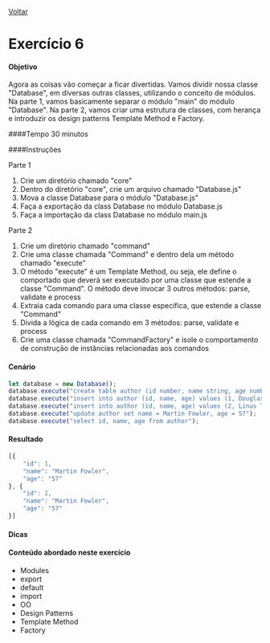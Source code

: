 [Voltar](../README.md)

# Exercício 6

#### Objetivo
Agora as coisas vão começar a ficar divertidas. Vamos dividir nossa classe "Database", em diversas outras classes, utilizando o conceito de módulos. Na parte 1, vamos basicamente separar o módulo "main" do módulo "Database". Na parte 2, vamos criar uma estrutura de classes, com herança e introduzir os design patterns Template Method e Factory.

####Tempo
30 minutos

####Instruções

Parte 1

1. Crie um diretório chamado "core"
2. Dentro do diretório "core", crie um arquivo chamado "Database.js"
3. Mova a classe Database para o módulo "Database.js"
4. Faça a exportação da class Database no módulo Database.js
5. Faça a importação da class Database no módulo main.js

Parte 2

1. Crie um diretório chamado "command"
2. Crie uma classe chamada "Command" e dentro dela um método chamado "execute"
3. O método "execute" é um Template Method, ou seja, ele define o comportado que deverá ser executado por uma classe que estende a classe "Command". O método deve invocar 3 outros métodos: parse, validate e process
4. Extraia cada comando para uma classe específica, que estende a classe "Command"
5. Divida a lógica de cada comando em 3 métodos: parse, validate e process
6. Crie uma classe chamada "CommandFactory" e isole o comportamento de construção de instâncias relacionadas aos comandos

#### Cenário

```javascript
let database = new Database();
database.execute("create table author (id number, name string, age number, city string, state string, country string)");
database.execute("insert into author (id, name, age) values (1, Douglas Crockford, 62)");
database.execute("insert into author (id, name, age) values (2, Linus Torvalds, 47)");
database.execute("update author set name = Martin Fowler, age = 57");
database.execute("select id, name, age from author");
```

#### Resultado

```javascript
[{
	"id": 1,
	"name": "Martin Fowler",
	"age": "57"
}, {
	"id": 2,
	"name": "Martin Fowler",
	"age": "57"
}]
```

#### Dicas

#### Conteúdo abordado neste exercício

* Modules
* export
* default
* import
* OO
* Design Patterns
* Template Method
* Factory